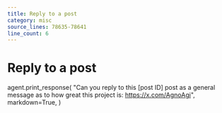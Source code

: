 ```yaml
---
title: Reply to a post
category: misc
source_lines: 78635-78641
line_count: 6
---
```


# Reply to a post
agent.print_response(
    "Can you reply to this [post ID] post as a general message as to how great this project is: https://x.com/AgnoAgi",
    markdown=True,
)

